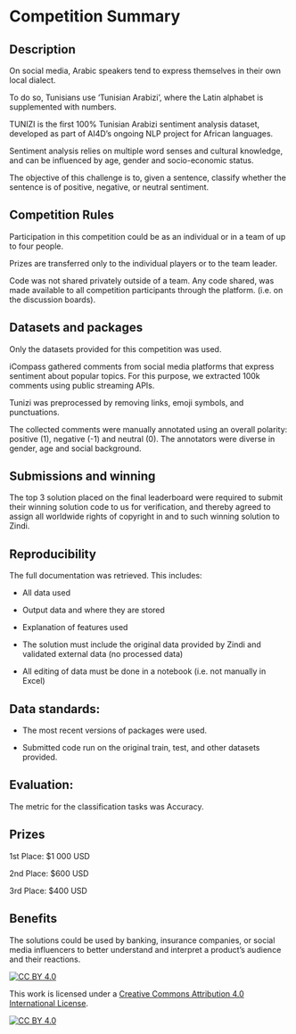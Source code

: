 # Competition Summary

## Description

On social media, Arabic speakers tend to express themselves in their own local dialect.

To do so, Tunisians use ‘Tunisian Arabizi’, where the Latin alphabet is supplemented with numbers. 

TUNIZI is the first 100% Tunisian Arabizi sentiment analysis dataset, developed as part of AI4D’s ongoing NLP project for African languages.

Sentiment analysis relies on multiple word senses and cultural knowledge, and can be influenced by age, gender and socio-economic status.

The objective of this challenge is to, given a sentence, classify whether the sentence is of positive, negative, or neutral sentiment. 



## Competition Rules

Participation in this competition could be as an individual or in a team of up to four people.

Prizes are transferred only to the individual players or to the team leader.

Code was not shared privately outside of a team. Any code shared, was made available to all competition participants through the platform. (i.e. on the discussion boards).


## Datasets and packages

Only the datasets provided for this competition was used.

iCompass gathered comments from social media platforms that express sentiment about popular topics. For this purpose, we extracted 100k comments using public streaming APIs.

Tunizi was preprocessed by removing links, emoji symbols, and punctuations.

The collected comments were manually annotated using an overall polarity: positive (1), negative (-1) and neutral (0). The annotators were diverse in gender, age and social background.



## Submissions and winning

The top 3 solution placed on the final leaderboard were required to submit their winning solution code to us for verification, and thereby agreed to assign all worldwide rights of copyright in and to such winning solution to Zindi.


## Reproducibility

The full documentation was retrieved. This includes:
- All data used

- Output data and where they are stored

- Explanation of features used

- The solution must include the original data provided by Zindi and validated external data (no processed data)

- All editing of data must be done in a notebook (i.e. not manually in Excel)


## Data standards:

- The most recent versions of packages were used.

- Submitted code run on the original train, test, and other datasets provided.


## Evaluation:

The metric for the classification tasks was Accuracy.

## Prizes

1st Place: $1 000 USD

2nd Place: $600 USD

3rd Place: $400 USD


## Benefits

The solutions could be used by banking, insurance companies, or social media influencers to better understand and interpret a product’s audience and their reactions.

[![CC BY 4.0][cc-by-shield]][cc-by]

This work is licensed under a
[Creative Commons Attribution 4.0 International License][cc-by].

[![CC BY 4.0][cc-by-image]][cc-by]

[cc-by]: http://creativecommons.org/licenses/by/4.0/
[cc-by-image]: https://i.creativecommons.org/l/by/4.0/88x31.png
[cc-by-shield]: https://img.shields.io/badge/License-CC%20BY%204.0-lightgrey.svg
